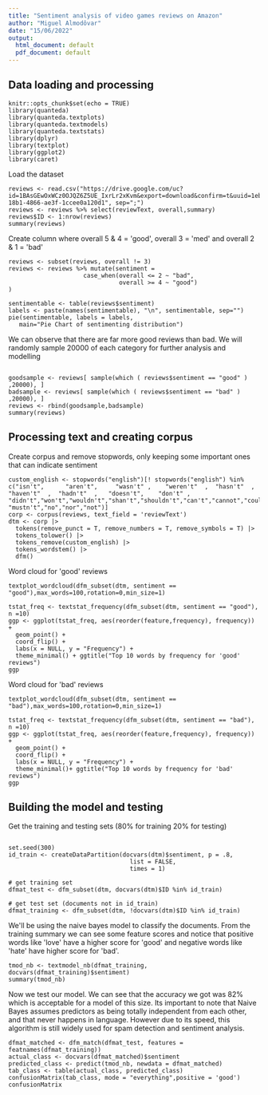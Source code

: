 ```yaml
---
title: "Sentiment analysis of video games reviews on Amazon"
author: "Miguel Almodôvar"
date: "15/06/2022"
output:
  html_document: default
  pdf_document: default
---
```


## Data loading and processing

```{r setup, include=FALSE}
knitr::opts_chunk$set(echo = TRUE)
library(quanteda)
library(quanteda.textplots)
library(quanteda.textmodels)
library(quanteda.textstats)
library(dplyr)
library(textplot)
library(ggplot2)
library(caret)
```

Load the dataset

```{r}
reviews <- read.csv("https://drive.google.com/uc?id=1BAsGEwOxWCz0OJQZ6Z5UE_IxrLr2xKvm&export=download&confirm=t&uuid=1ebf996a-18b1-4866-ae3f-1ccee0a120d1", sep=";")
reviews <- reviews %>% select(reviewText, overall,summary)
reviews$ID <- 1:nrow(reviews)
summary(reviews)
```

Create column where overall 5 & 4 = 'good', overall 3 = 'med' and overall 2 & 1 = 'bad'

```{r}
reviews <- subset(reviews, overall != 3)
reviews <- reviews %>% mutate(sentiment =
                     case_when(overall <= 2 ~ "bad", 
                               overall >= 4 ~ "good")
)
```

```{r}
sentimentable <- table(reviews$sentiment)
labels <- paste(names(sentimentable), "\n", sentimentable, sep="")
pie(sentimentable, labels = labels,
   main="Pie Chart of sentimenting distribution")
```

We can observe that there are far more good reviews than bad. We will randomly sample 20000 of each category for further analysis and modelling

```{r}

goodsample <- reviews[ sample(which ( reviews$sentiment == "good" ) ,20000), ]
badsample <- reviews[ sample(which ( reviews$sentiment == "bad" ) ,20000), ]
reviews <- rbind(goodsample,badsample)
summary(reviews)
```

## Processing text and creating corpus

Create corpus and remove stopwords, only keeping some important ones that can indicate sentiment

```{r}
custom_english <- stopwords("english")[! stopwords("english") %in% c("isn't",      "aren't",     "wasn't" ,    "weren't"  ,  "hasn't"  ,   "haven't"  ,  "hadn't"  ,   "doesn't",    "don't" ,     "didn't","won't","wouldn't","shan't","shouldn't","can't","cannot","couldn't",   "mustn't","no","nor","not")]
corp <- corpus(reviews, text_field = 'reviewText')
dtm <- corp |>
  tokens(remove_punct = T, remove_numbers = T, remove_symbols = T) |>   
  tokens_tolower() |>                                                    
  tokens_remove(custom_english) |>                                     
  tokens_wordstem() |>
  dfm()

```

Word cloud for 'good' reviews

```{r}
textplot_wordcloud(dfm_subset(dtm, sentiment == "good"),max_words=100,rotation=0,min_size=1) 
```

```{r}
tstat_freq <- textstat_frequency(dfm_subset(dtm, sentiment == "good"), n =10)
ggp <- ggplot(tstat_freq, aes(reorder(feature,frequency), frequency)) +   
  geom_point() +
  coord_flip() +
  labs(x = NULL, y = "Frequency") +
  theme_minimal() + ggtitle("Top 10 words by frequency for 'good' reviews")
ggp

```

Word cloud for 'bad' reviews

```{r}
textplot_wordcloud(dfm_subset(dtm, sentiment == "bad"),max_words=100,rotation=0,min_size=1) 
```

```{r}
tstat_freq <- textstat_frequency(dfm_subset(dtm, sentiment == "bad"), n =10)
ggp <- ggplot(tstat_freq, aes(reorder(feature,frequency), frequency)) +   
  geom_point() +
  coord_flip() +
  labs(x = NULL, y = "Frequency") +
  theme_minimal()+ ggtitle("Top 10 words by frequency for 'bad' reviews")
ggp
```

## Building the model and testing

Get the training and testing sets (80% for training 20% for testing)

```{r}

set.seed(300)
id_train <- createDataPartition(docvars(dtm)$sentiment, p = .8, 
                                  list = FALSE, 
                                  times = 1)
```

```{r}
# get training set
dfmat_test <- dfm_subset(dtm, docvars(dtm)$ID %in% id_train)

# get test set (documents not in id_train)
dfmat_training <- dfm_subset(dtm, !docvars(dtm)$ID %in% id_train)
```

We'll be using the naive bayes model to classify the documents. From the training summary we can see some feature scores and notice that positive words like 'love' have a higher score for 'good' and negative words like 'hate' have higher score for 'bad'.

```{r}
tmod_nb <- textmodel_nb(dfmat_training, docvars(dfmat_training)$sentiment)
summary(tmod_nb)
```

Now we test our model. We can see that the accuracy we got was 82% which is acceptable for a model of this size. Its important to note that Naive Bayes assumes predictors as being totally independent from each other, and that never happens in language. However due to its speed, this algorithm is still widely used for spam detection and sentiment analysis.

```{r}
dfmat_matched <- dfm_match(dfmat_test, features = featnames(dfmat_training))
actual_class <- docvars(dfmat_matched)$sentiment
predicted_class <- predict(tmod_nb, newdata = dfmat_matched)
tab_class <- table(actual_class, predicted_class)
confusionMatrix(tab_class, mode = "everything",positive = 'good')
confusionMatrix
```
